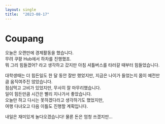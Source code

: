 ```yaml
---
layout: single
title:  "2023-08-17"
---
```


# Coupang

오늘은 오랜만에 경제활동을 했습니다.  
무려 쿠팡 Hub에서 하차를 진행했죠.  
뭐 그리 힘들겠어? 라고 생각하고 갔지만 아침 셔틀버스를 타러갈 때부터 힘들었습니다.  

대학생때는 더 힘든일도 한 달 동안 잘만 했었지만, 지금은 나이가 들었는지 몸이 예전만큼 움직여주진 않았습니다.  
점심먹고 고비가 있었지만, 무사히 잘 마무리했습니다.  
일이 힘든만큼 시간은 빨리 지나가서 좋았습니다.  
오늘만 하고 다시는 못하겠다라고 생각하기도 했었지만,  
여행 다녀오고 다음 이틀도 진행할 계획입니다.  

내일은 재미있게 놀다오겠습니다! 물론 돈은 엄청 쓰겠지만...
